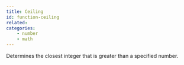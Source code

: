 ```yaml
---
title: Ceiling
id: function-ceiling
related:
categories:
    - number
    - math
---
```


Determines the closest integer that is greater than a
specified number.